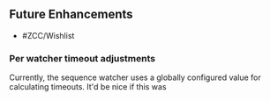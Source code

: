 ## Future Enhancements

- #ZCC/Wishlist
### Per watcher timeout adjustments

Currently, the sequence watcher uses a globally configured value for calculating timeouts. It'd be nice if this was 